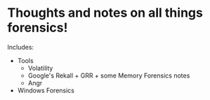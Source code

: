 # Thoughts and notes on all things forensics!

Includes:

* Tools
	* Volatility
	* Google's Rekall + GRR + some Memory Forensics notes
	* Angr
* Windows Forensics

